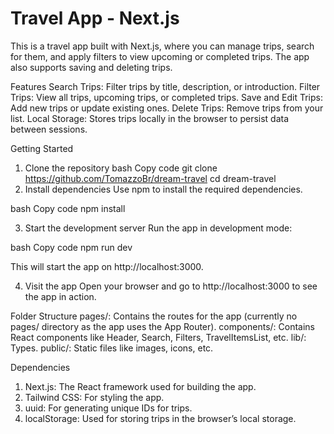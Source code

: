 # Travel App - Next.js

This is a travel app built with Next.js, where you can manage trips, search for them, and apply filters to view upcoming or completed trips. The app also supports saving and deleting trips.

Features
Search Trips: Filter trips by title, description, or introduction.
Filter Trips: View all trips, upcoming trips, or completed trips.
Save and Edit Trips: Add new trips or update existing ones.
Delete Trips: Remove trips from your list.
Local Storage: Stores trips locally in the browser to persist data between sessions.

Getting Started
1. Clone the repository
bash
Copy code
git clone https://github.com/TomazzoBr/dream-travel
cd dream-travel
2. Install dependencies
Use npm to install the required dependencies.

bash
Copy code
npm install

3. Start the development server
Run the app in development mode:

bash
Copy code
npm run dev

This will start the app on http://localhost:3000.

4. Visit the app
Open your browser and go to http://localhost:3000 to see the app in action.

Folder Structure
pages/: Contains the routes for the app (currently no pages/ directory as the app uses the App Router).
components/: Contains React components like Header, Search, Filters, TravelItemsList, etc.
lib/: Types.
public/: Static files like images, icons, etc.

Dependencies
1. Next.js: The React framework used for building the app.
2. Tailwind CSS: For styling the app.
3. uuid: For generating unique IDs for trips.
4. localStorage: Used for storing trips in the browser’s local storage.
